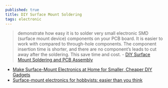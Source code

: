 ```yaml
---
published: true
title: DIY Surface Mount Soldering
tags: electronic
---
```

> demonstrate how easy it is to solder very small electronic SMD (surface mount device) components on your PCB board. It is easier to work with compared to through-hole components. The component insertion time is shorter, and there are no component’s leads to cut away after the soldering. This save time and cost. - [DIY Surface Mount Soldering and PCB Assembly](http://www.pic-control.com/diy-surface-mount-soldering-and-pcb-assembly/)

- [Make Surface-Mount Electronics at Home for Smaller, Cheaper DIY Gadgets ](https://mad-science.wonderhowto.com/how-to/make-surface-mount-electronics-home-for-smaller-cheaper-diy-gadgets-0135537/)
- [Surface-mount electronics for hobbyists: easier than you think](https://medium.com/@rxseger/surface-mount-electronics-for-hobbyists-easier-than-you-think-fdd2dd60952b)